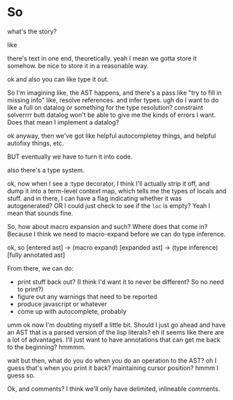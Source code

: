 
# So

what's the story?

like

there's text in one end, theoretically.
yeah I mean we gotta store it somehow.
be nice to store it in a reasonable way.

ok and also you can like type it out.

So I'm imagining like, the AST happens,
and there's a pass like "try to fill in missing info"
like, resolve references.
and infer types.
ugh do I want to do like a full on datalog or something for the type resolution?
constraint solverrrr
butt datalog won't be able to give me the kinds of errors I want.
Does that mean I implement a datalog?

ok anyway, then we've got like helpful autocompletey things, and helpful autofixy things, etc.

BUT eventually we have to turn it into code.

also there's a type system.

ok, now when I see a :type decorator, I think I'll actually strip it off, and dump it into
a term-level context map, which tells me the types of locals and stuff.
and in there, I can have a flag indicating whether it was autogenerated? OR I could just check to
see if the `loc` is empty? Yeah I mean that sounds fine.

So, how about macro expansion and such? Where does that come in?
Because I think we need to macro-expand before we can do type inference.

ok, so
[entered ast]
-> (macro expand)
[expanded ast]
-> (type inference)
[fully annotated ast]

From there, we can do:
- print stuff back out? (I think I'd want it to never be different? So no need to print?)
- figure out any warnings that need to be reported
- produce javascript or whatever
- come up with autocomplete, probably


umm ok now I'm doubting myself a little bit.
Should I just go ahead and have an AST that is a parsed version of the lisp literals?
eh it seems like there are a lot of advantages.
I'll just want to have annotations that can get me back to the beginning?
hmmmm.

wait
but then, what do you do when you do an operation to the AST?
oh I guess that's when you print it back? maintaining cursor position?
hmmm I guess so.

Ok, and comments? I think we'll only have delimited, inlineable comments.


